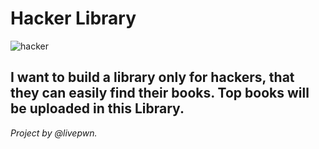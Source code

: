 
# Hacker Library
![hacker](https://i.pinimg.com/736x/8e/32/5b/8e325b3c1314f5504ae8b440d488f4de.jpg)

## **I want to build a library only for hackers, that they can easily find their books. Top books will be uploaded in this Library.**
*Project by @livepwn.*
